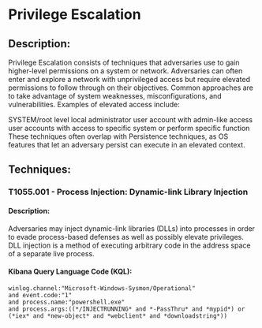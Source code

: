 # Privilege Escalation

## Description:

Privilege Escalation consists of techniques that adversaries use to gain higher-level permissions on a system or network. Adversaries can often enter and explore a network with unprivileged access but require elevated permissions to follow through on their objectives. Common approaches are to take advantage of system weaknesses, misconfigurations, and vulnerabilities. Examples of elevated access include:

SYSTEM/root level
local administrator
user account with admin-like access
user accounts with access to specific system or perform specific function
These techniques often overlap with Persistence techniques, as OS features that let an adversary persist can execute in an elevated context.

## Techniques:
### T1055.001 - Process Injection: Dynamic-link Library Injection
#### Description:

Adversaries may inject dynamic-link libraries (DLLs) into processes in order to evade process-based defenses as well as possibly elevate privileges. DLL injection is a method of executing arbitrary code in the address space of a separate live process.

#### Kibana Query Language Code (KQL):
```
winlog.channel:"Microsoft-Windows-Sysmon/Operational"
and event.code:"1"
and process.name:"powershell.exe"
and process.args:((*/INJECTRUNNING* and *-PassThru* and *mypid*) or (*iex* and *new-object* and *webclient* and *downloadstring*))
```

